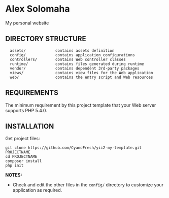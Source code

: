 Alex Solomaha
============================

My personal website


DIRECTORY STRUCTURE
-------------------

      assets/             contains assets definition
      config/             contains application configurations
      controllers/        contains Web controller classes
      runtime/            contains files generated during runtime
      vendor/             contains dependent 3rd-party packages
      views/              contains view files for the Web application
      web/                contains the entry script and Web resources



REQUIREMENTS
------------

The minimum requirement by this project template that your Web server supports PHP 5.4.0.


INSTALLATION
------------

Get project files:

~~~
git clone https://github.com/CyanoFresh/yii2-my-template.git PROJECTNAME
cd PROJECTNAME
composer install
php init
~~~

**NOTES:**
- Check and edit the other files in the `config/` directory to customize your application as required.
